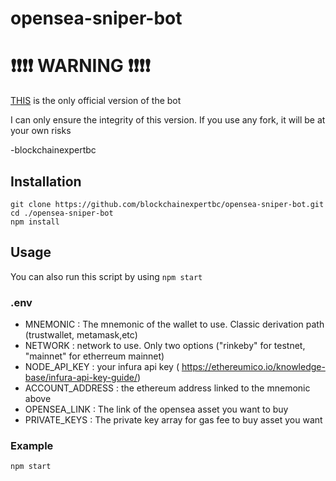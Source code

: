 # opensea-sniper-bot

 # ❗❗❗❗ **WARNING** ❗❗❗❗

[THIS](https://github.com/blockchainexpertbc/opensea-sniper-bot/) is the only official version of the bot

I can only ensure the integrity of this version. If you use any fork, it will be at your own risks

-blockchainexpertbc



## Installation
```
git clone https://github.com/blockchainexpertbc/opensea-sniper-bot.git
cd ./opensea-sniper-bot
npm install
```
## Usage
You can also run this script by using `npm start`

### .env
- MNEMONIC : The mnemonic of the wallet to use. Classic derivation path (trustwallet, metamask,etc)
- NETWORK : network to use. Only two options ("rinkeby" for testnet, "mainnet" for etherreum mainnet)
- NODE_API_KEY : your infura api key ( https://ethereumico.io/knowledge-base/infura-api-key-guide/)
- ACCOUNT_ADDRESS : the ethereum address linked to the mnemonic above
- OPENSEA_LINK : The link of the opensea asset you want to buy
- PRIVATE_KEYS : The private key array for gas fee to buy asset you want

### Example
```
npm start
```

